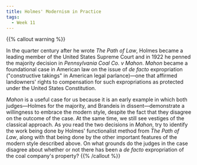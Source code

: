 ```yaml
---
title: Holmes' Modernism in Practice
tags:
  - Week 11
---
```


{{% callout warning %}} 

In the quarter century after he wrote *The Path of Law*, Holmes became a leading member of the United States Supreme Court and in 1922 he penned the majority decision in *Pennsylvania Coal Co. v Mahon*. *Mahon* became a foundational case in American law on the issue of *de facto* expropriation ("constructive takings" in American legal parlance)—one that affirmed landowners' rights to compensation for such expropriations as protected under the United States Constitution. 

*Mahon* is a useful case for us because it is an early example in which both judges—Holmes for the majority, and Brandeis in dissent—demonstrate a willingness to embrace the modern style, despite the fact that they disagree on the outcome of the case. At the same time, we still see vestiges of the classical approach. As you read the two decisions in *Mahon*, try to identify the work being done by Holmes' functionalist method from *The Path of Law*, along with that being done by the other important features of the modern style described above. On what grounds do the judges in the case disagree about whether or not there has been a *de facto* expropriation of the coal company's property?
{{% /callout %}}
